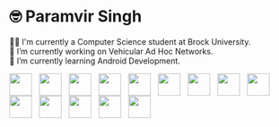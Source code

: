 # 🤓️ Paramvir Singh

👨‍🎓 I'm currently a Computer Science student at Brock University. <br>
🔭 I’m currently working on Vehicular Ad Hoc Networks. <br>
🌱 I’m currently learning Android Development. <br>

<img  align="left" width="40px" style="padding-right:10px" src="https://cdn.jsdelivr.net/gh/devicons/devicon/icons/c/c-original.svg" />

<img  align="left" width="40px" style="padding-right:10px" src="https://cdn.jsdelivr.net/gh/devicons/devicon/icons/java/java-original.svg" />

<img  align="left" width="40px" style="padding-right:10px" src="https://cdn.jsdelivr.net/gh/devicons/devicon/icons/kotlin/kotlin-original.svg" />
          
<img  align="left" width="40px" style="padding-right:10px" src="https://cdn.jsdelivr.net/gh/devicons/devicon/icons/python/python-original.svg" />

<img  align="left" width="40px" style="padding-right:10px" src="https://cdn.jsdelivr.net/gh/devicons/devicon/icons/android/android-original.svg" />       

<img  align="left" width="40px" style="padding-right:10px" src="https://cdn.jsdelivr.net/gh/devicons/devicon/icons/bash/bash-original.svg" />          
             

<img  align="left" width="40px" style="padding-right:10px" src="https://cdn.jsdelivr.net/gh/devicons/devicon/icons/git/git-original.svg" />

<img  align="left" width="40px" style="padding-right:10px" src="https://cdn.jsdelivr.net/gh/devicons/devicon/icons/jupyter/jupyter-original-wordmark.svg" />

<img  align="left" width="40px" style="padding-right:10px" src="https://cdn.jsdelivr.net/gh/devicons/devicon/icons/sqlite/sqlite-original-wordmark.svg" />

<img  align="left" width="40px" style="padding-right:10px" src="https://cdn.jsdelivr.net/gh/devicons/devicon/icons/postgresql/postgresql-original-wordmark.svg" />

<img  align="left" width="40px" style="padding-right:10px" src="https://cdn.jsdelivr.net/gh/devicons/devicon/icons/firebase/firebase-plain-wordmark.svg" />
          
<img  align="left" width="40px" style="padding-right:10px" src="https://cdn.jsdelivr.net/gh/devicons/devicon/icons/gradle/gradle-plain-wordmark.svg" />
            
<img  align="left" width="40px" style="padding-right:10px" src="https://cdn.jsdelivr.net/gh/devicons/devicon/icons/latex/latex-original.svg" />
          
<img  align="left" width="40px" style="padding-right:10px" src="https://cdn.jsdelivr.net/gh/devicons/devicon/icons/anaconda/anaconda-original-wordmark.svg" />
